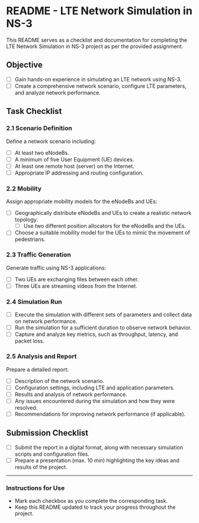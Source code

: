 # README - LTE Network Simulation in NS-3

This README serves as a checklist and documentation for completing the LTE Network Simulation in NS-3 project as per the provided assignment.

## Objective
- [ ] Gain hands-on experience in simulating an LTE network using NS-3.
- [ ] Create a comprehensive network scenario, configure LTE parameters, and analyze network performance.

## Task Checklist

### 2.1 Scenario Definition
Define a network scenario including:
- [ ] At least two eNodeBs.
- [ ] A minimum of five User Equipment (UE) devices.
- [ ] At least one remote host (server) on the Internet.
- [ ] Appropriate IP addressing and routing configuration.

### 2.2 Mobility
Assign appropriate mobility models for the eNodeBs and UEs:
- [ ] Geographically distribute eNodeBs and UEs to create a realistic network topology.
  - [ ] Use two different position allocators for the eNodeBs and the UEs.
- [ ] Choose a suitable mobility model for the UEs to mimic the movement of pedestrians.

### 2.3 Traffic Generation
Generate traffic using NS-3 applications:
- [ ] Two UEs are exchanging files between each other.
- [ ] Three UEs are streaming videos from the Internet.

### 2.4 Simulation Run
- [ ] Execute the simulation with different sets of parameters and collect data on network performance.
- [ ] Run the simulation for a sufficient duration to observe network behavior.
- [ ] Capture and analyze key metrics, such as throughput, latency, and packet loss.

### 2.5 Analysis and Report
Prepare a detailed report:
- [ ] Description of the network scenario.
- [ ] Configuration settings, including LTE and application parameters.
- [ ] Results and analysis of network performance.
- [ ] Any issues encountered during the simulation and how they were resolved.
- [ ] Recommendations for improving network performance (if applicable).

## Submission Checklist
- [ ] Submit the report in a digital format, along with necessary simulation scripts and configuration files.
- [ ] Prepare a presentation (max. 10 min) highlighting the key ideas and results of the project.

---

### Instructions for Use
- Mark each checkbox as you complete the corresponding task.
- Keep this README updated to track your progress throughout the project.
